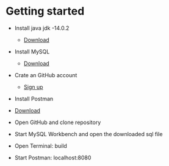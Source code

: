 # Getting started

* Install java jdk -14.0.2
  * [Download](https://jdk.java.net/14/)
* Install MySQL
  * [Download](https://dev.mysql.com/downloads/workbench/)
* Crate an GitHub account					        
   * [Sign up](https://github.com/) <br>
* Install Postman						               
 * [Download](https://www.postman.com/downloads/)		

* Open GitHub and clone repository
* Start MySQL Workbench and open the downloaded sql file
* Open Terminal: build <FILE>
* Start Postman: localhost:8080


